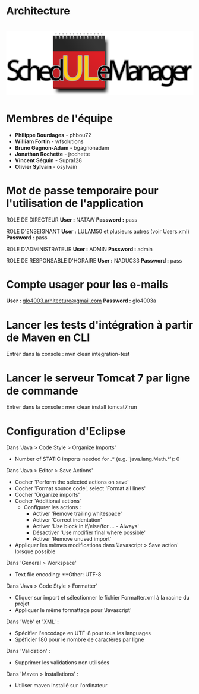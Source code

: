 Architecture
============

# <img src="https://github.com/glo-ulaval/Architecture/blob/7c7a0627c9be33064b959c31808eac6f0a953f4c/schedulemanager/src/main/webapp/assets/img/logo.png?raw=true"/>

Membres de l'équipe
===================

- **Philippe Bourdages** - phbou72
- **William Fortin** - wfsolutions
- **Bruno Gagnon-Adam** - bgagnonadam
- **Jonathan Rochette** - jrochette
- **Vincent Séguin** - Supra128
- **Olivier Sylvain** - osylvain

Mot de passe temporaire pour l'utilisation de l'application
===========================================================

ROLE DE DIRECTEUR
**User :** NATAW
**Password :** pass

ROLE D'ENSEIGNANT
**User :** LULAM50 et plusieurs autres (voir Users.xml)
**Password :** pass

ROLE D'ADMINISTRATEUR
**User :** ADMIN
**Password :** admin

ROLE DE RESPONSABLE D'HORAIRE
**User :** NADUC33
**Password :** pass

Compte usager pour les e-mails
===========================================================

**User :** glo4003.arhitecture@gmail.com
**Password :** glo4003a

Lancer les tests d'intégration à partir de Maven en CLI 
=======================================================

Entrer dans la console : mvn clean integration-test

Lancer le serveur Tomcat 7 par ligne de commande
=======================================================

Entrer dans la console : mvn clean install tomcat7:run

Configuration d'Eclipse
=======================

Dans 'Java > Code Style > Organize Imports'
  * Number of STATIC imports needed for .* (e.g. 'java.lang.Math.*'): 0
	
Dans 'Java > Editor > Save Actions'
  * Cocher 'Perform the selected actions on save'
  * Cocher 'Format source code', select 'Format all lines'
  * Cocher 'Organize imports'
  * Cocher 'Additional actions'
    * Configurer les actions : 
      * Activer 'Remove trailing whitespace'
      * Activer 'Correct indentation'
      * Activer 'Use block in if/else/for ... - Always'
      * Désactiver 'Use modifier final where possible'
      * Activer 'Remove unused import'
  * Appliquer les mêmes modifications dans 'Javascript > Save action' lorsque possible
	
Dans 'General > Workspace'
  * Text file encoding:
    **Other: UTF-8

Dans 'Java > Code Style > Formatter'
  * Cliquer sur import et sélectionner le fichier Formatter.xml à la racine du projet
  * Appliquer le même formattage pour 'Javascript'

Dans 'Web' et 'XML' : 
  * Spécifier l'encodage en UTF-8 pour tous les languages
  * Spéficier 180 pour le nombre de caractères par ligne

Dans 'Validation' : 
  * Supprimer les validations non utilisées

Dans 'Maven > Installations' : 
  * Utiliser maven installé sur l'ordinateur

